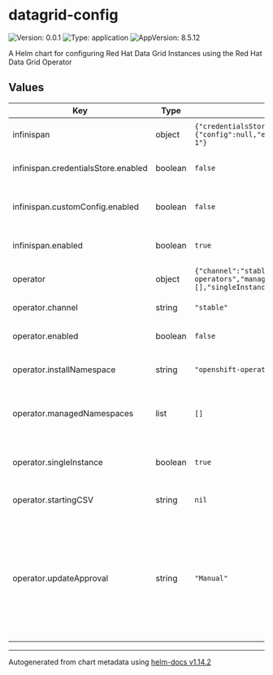 # datagrid-config

![Version: 0.0.1](https://img.shields.io/badge/Version-0.0.1-informational?style=flat-square) ![Type: application](https://img.shields.io/badge/Type-application-informational?style=flat-square) ![AppVersion: 8.5.12](https://img.shields.io/badge/AppVersion-8.5.12-informational?style=flat-square)

A Helm chart for configuring Red Hat Data Grid Instances using the Red Hat Data Grid Operator

## Values

| Key | Type | Default | Description |
|-----|------|---------|-------------|
| infinispan | object | `{"credentialsStore":{"enabled":false,"secretName":null},"customConfig":{"config":null,"enabled":false},"enabled":true,"name":"datagrid","replicas":1,"version":"8.5.3-1"}` | Settings related to the Red Hat Data Grid Operator Cluster |
| infinispan.credentialsStore.enabled | boolean | `false` | Use a `Secret` to store sensitive information such as credentials |
| infinispan.customConfig.enabled | boolean | `false` | Create a `ConfigMap` with a custom Red Hat Data Grid configuration |
| infinispan.enabled | boolean | `true` | Create a `Subscription` for the Red Hat Data Grid Operator |
| operator | object | `{"channel":"stable","enabled":false,"installNamespace":"openshift-operators","managedNamespaces":[],"singleInstance":true,"startingCSV":null,"updateApproval":"Manual"}` | Settings related to the Red Hat Data Grid Operator Subscription |
| operator.channel | string | `"stable"` | The `channel` of the Operator |
| operator.enabled | boolean | `false` | Create a `Subscription` for the Red Hat Data Grid Operator |
| operator.installNamespace | string | `"openshift-operators"` | The namespace the Operator will be deployed in |
| operator.managedNamespaces | list | `[]` | When singleInstance is marked as false, this instance of the Operator  will manage these namespaces |
| operator.singleInstance | boolean | `true` | Use a single operator instance to manage all Red Hat Data Grid  instances |
| operator.startingCSV | string | `nil` | The minimum `ClusterServiceVersion` for the operator |
| operator.updateApproval | string | `"Manual"` | Set the `Subscription` update approval mode. `Manual` will require install plans to be approved before upgrades will take place (recommended  for Production installations) while `Automatic` will be applied as and when they become available |

----------------------------------------------
Autogenerated from chart metadata using [helm-docs v1.14.2](https://github.com/norwoodj/helm-docs/releases/v1.14.2)
